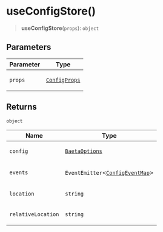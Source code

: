 # useConfigStore()

> **useConfigStore**(`props`): `object`

## Parameters

<table>
<thead>
<tr>
<th>Parameter</th>
<th>Type</th>
</tr>
</thead>
<tbody>
<tr>
<td>

`props`

</td>
<td>

[`ConfigProps`](../interfaces/ConfigProps.md)

</td>
</tr>
</tbody>
</table>

## Returns

`object`

<table>
<thead>
<tr>
<th>Name</th>
<th>Type</th>
</tr>
</thead>
<tbody>
<tr>
<td>

`config`

</td>
<td>

[`BaetaOptions`](../../index/interfaces/BaetaOptions.md)

</td>
</tr>
<tr>
<td>

`events`

</td>
<td>

`EventEmitter`\<[`ConfigEventMap`](../type-aliases/ConfigEventMap.md)\>

</td>
</tr>
<tr>
<td>

`location`

</td>
<td>

`string`

</td>
</tr>
<tr>
<td>

`relativeLocation`

</td>
<td>

`string`

</td>
</tr>
</tbody>
</table>
